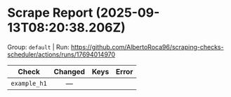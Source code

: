# Scrape Report (2025-09-13T08:20:38.206Z)

Group: `default`  |  Run: https://github.com/AlbertoRoca96/scraping-checks-scheduler/actions/runs/17694014970

| Check | Changed | Keys | Error |
|---|:---:|:--|:--|
| `example_h1` | — |  |  |
